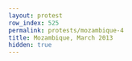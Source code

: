 ```yaml
---
layout: protest
row_index: 525
permalink: protests/mozambique-4
title: Mozambique, March 2013
hidden: true
---
```

